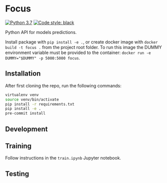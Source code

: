# Focus

[![Python 3.7](https://img.shields.io/badge/python-3.7-blue.svg)](https://docs.python.org/3/)
[![Code style: black](https://img.shields.io/badge/code%20style-black-000000.svg)](https://github.com/ambv/black)

Python API for models predictions.

Install package with ``pip install -e .``, or create docker image with ``docker build -t focus .`` from the project root folder. 
To run this image the DUMMY environment variable must be provided to the container: ``docker run -e DUMMY="$DUMMY" -p 5000:5000 focus``.


## Installation

After first cloning the repo, run the following commands:

 ```bash
 virtualenv venv
 source venv/bin/activate
 pip install -r requirements.txt
 pip install -e .
 pre-commit install
 ```

## Development

## Training

Follow instructions in the `train.ipynb` Jupyter notebook.

## Testing

